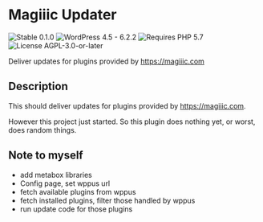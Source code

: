 # Magiiic Updater

![Stable 0.1.0](https://badgen.net/badge/Stable/0.1.0/00aa00)
![WordPress 4.5 - 6.2.2](https://badgen.net/badge/WordPress/4.5%20-%206.2.2/3858e9)
![Requires PHP 5.7](https://badgen.net/badge/PHP/5.7/7884bf)
![License AGPL-3.0-or-later](https://badgen.net/badge/License/AGPL-3.0-or-later/552b55)

Deliver updates for plugins provided by https://magiiic.com

## Description

This should deliver updates for plugins provided by https://magiiic.com.

However this project just started. So this plugin does nothing yet, or worst, does random things.

## Note to myself

- add metabox libraries
- Config page, set wppus url
- fetch available plugins from wppus
- fetch installed plugins, filter those handled by wppus
- run update code for those plugins


